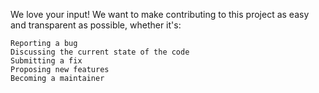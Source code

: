 We love your input! We want to make contributing to this project as easy and transparent as possible, whether it's:

    Reporting a bug
    Discussing the current state of the code
    Submitting a fix
    Proposing new features
    Becoming a maintainer
